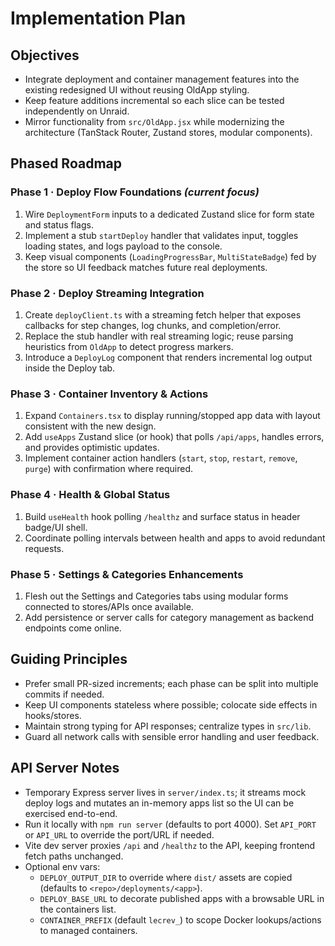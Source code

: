 # Implementation Plan

## Objectives
- Integrate deployment and container management features into the existing redesigned UI without reusing OldApp styling.
- Keep feature additions incremental so each slice can be tested independently on Unraid.
- Mirror functionality from `src/OldApp.jsx` while modernizing the architecture (TanStack Router, Zustand stores, modular components).

## Phased Roadmap

### Phase 1 · Deploy Flow Foundations *(current focus)*
1. Wire `DeploymentForm` inputs to a dedicated Zustand slice for form state and status flags.
2. Implement a stub `startDeploy` handler that validates input, toggles loading states, and logs payload to the console.
3. Keep visual components (`LoadingProgressBar`, `MultiStateBadge`) fed by the store so UI feedback matches future real deployments.

### Phase 2 · Deploy Streaming Integration
1. Create `deployClient.ts` with a streaming fetch helper that exposes callbacks for step changes, log chunks, and completion/error.
2. Replace the stub handler with real streaming logic; reuse parsing heuristics from `OldApp` to detect progress markers.
3. Introduce a `DeployLog` component that renders incremental log output inside the Deploy tab.

### Phase 3 · Container Inventory & Actions
1. Expand `Containers.tsx` to display running/stopped app data with layout consistent with the new design.
2. Add `useApps` Zustand slice (or hook) that polls `/api/apps`, handles errors, and provides optimistic updates.
3. Implement container action handlers (`start`, `stop`, `restart`, `remove`, `purge`) with confirmation where required.

### Phase 4 · Health & Global Status
1. Build `useHealth` hook polling `/healthz` and surface status in header badge/UI shell.
2. Coordinate polling intervals between health and apps to avoid redundant requests.

### Phase 5 · Settings & Categories Enhancements
1. Flesh out the Settings and Categories tabs using modular forms connected to stores/APIs once available.
2. Add persistence or server calls for category management as backend endpoints come online.

## Guiding Principles
- Prefer small PR-sized increments; each phase can be split into multiple commits if needed.
- Keep UI components stateless where possible; colocate side effects in hooks/stores.
- Maintain strong typing for API responses; centralize types in `src/lib`.
- Guard all network calls with sensible error handling and user feedback.

## API Server Notes
- Temporary Express server lives in `server/index.ts`; it streams mock deploy logs and mutates an in-memory apps list so the UI can be exercised end-to-end.
- Run it locally with `npm run server` (defaults to port 4000). Set `API_PORT` or `API_URL` to override the port/URL if needed.
- Vite dev server proxies `/api` and `/healthz` to the API, keeping frontend fetch paths unchanged.
- Optional env vars:
  - `DEPLOY_OUTPUT_DIR` to override where `dist/` assets are copied (defaults to `<repo>/deployments/<app>`).
  - `DEPLOY_BASE_URL` to decorate published apps with a browsable URL in the containers list.
  - `CONTAINER_PREFIX` (default `lecrev_`) to scope Docker lookups/actions to managed containers.
